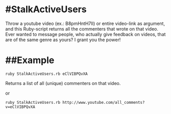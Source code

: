 #StalkActiveUsers
================

Throw a youtube video (ex.: B8pmHntH7II) or entire video-link as argument, and this Ruby-script returns all the commenters that wrote on that video. Ever wanted to message people, who actually give feedback on videos, that are of the same genre as yours? I grant you the power!

##Example
================
```
ruby StalkActiveUsers.rb eClVIBPQvXA
```
Returns a list of all (unique) commenters on that video.

or

```
ruby StalkActiveUsers.rb http://www.youtube.com/all_comments?v=eClVIBPQvXA
```
